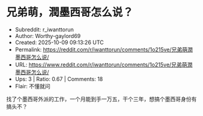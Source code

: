 # 兄弟萌，潤墨西哥怎么说？

- Subreddit: r_iwanttorun
- Author: Worthy-gaylord69
- Created: 2025-10-09 09:13:26 UTC
- Permalink: https://reddit.com/r/iwanttorun/comments/1o215ve/兄弟萌潤墨西哥怎么说/
- URL: https://www.reddit.com/r/iwanttorun/comments/1o215ve/兄弟萌潤墨西哥怎么说/
- Ups: 3 | Ratio: 0.67 | Comments: 18
- Flair: 不懂就问


找了个墨西哥外派的工作，一个月能到手一万五，干个三年，想搞个墨西哥身份有搞头不？

